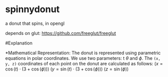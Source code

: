 # spinnydonut
a donut that spins, in opengl

depends on glut: 
https://github.com/freeglut/freeglut

#Explanation

*Mathematical Representation:
    The donut is represented using parametric equations in polar coordinates.
    We use two parameters: t $\theta$ and $\phi$.
    The `(x, y, z)` coordinates of each point on the donut are calculated as follows:
    $(x = \cos(t) \cdot (3 + \cos(\phi)))$
    $(y = \sin(t) \cdot (3 + \cos(\phi)))$
    $(z = \sin(\phi))$
